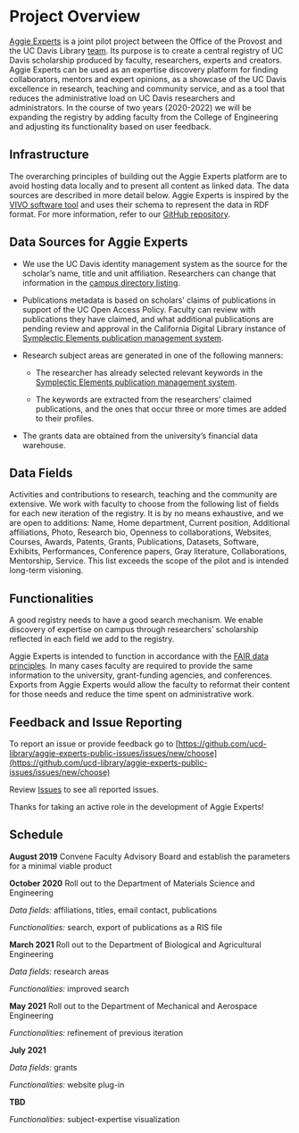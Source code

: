 # Project Overview

[Aggie Experts](https://rc.experts.ucdavis.edu) is a joint pilot project
between the Office of the Provost and the UC Davis Library
[team](team.md). Its
purpose is to create a central registry of UC Davis scholarship produced by
faculty, researchers, experts and creators. Aggie Experts can be used as an
expertise discovery platform for finding collaborators, mentors and expert
opinions, as a showcase of the UC Davis excellence in research, teaching and
community service, and as a tool that reduces the administrative load on UC
Davis researchers and administrators. In the course of two years (2020-2022) we
will be expanding the registry by adding faculty from the College of Engineering
and adjusting its functionality based on user feedback.

## Infrastructure

The overarching principles of building out the Aggie Experts platform are to
avoid hosting data locally and to present all content as linked data. The data
sources are described in more detail below. Aggie Experts is inspired by the
[VIVO software tool](https://duraspace.org/vivo/about/) and uses their schema to
represent the data in RDF format. For more information, refer to our [GitHub
repository](https://github.com/ucd-library/rp-ucd-deployment).

## Data Sources for Aggie Experts

* We use the UC Davis identity management system as the source for the scholar’s
  name, title and unit affiliation. Researchers can change that information in
  the [campus directory listing](https://org.ucdavis.edu/odr).

* Publications metadata is based on scholars’ claims of publications in support
  of the UC Open Access Policy. Faculty can review with publications they have
  claimed, and what additional publications are pending review and approval in
  the California Digital Library instance of [Symplectic Elements publication
  management system](https://oapolicy.universityofcalifornia.edu/).

* Research subject areas are generated in one of the following manners:

  * The researcher has already selected relevant keywords in the [Symplectic
  Elements publication management
  system](https://oapolicy.universityofcalifornia.edu/).

  * The keywords are extracted from the researchers’ claimed publications, and the
  ones that occur three or more times are added to their profiles.
 
* The grants data are obtained from the university’s financial data warehouse.

## Data Fields

Activities and contributions to research, teaching and the community are
extensive. We work with faculty to choose from the following list of fields for
each new iteration of the registry. It is by no means exhaustive, and we are
open to additions: Name, Home department, Current position, Additional
affiliations, Photo, Research bio, Openness to collaborations, Websites,
Courses, Awards, Patents, Grants, Publications, Datasets, Software, Exhibits,
Performances, Conference papers, Gray literature, Collaborations, Mentorship,
Service. This list exceeds the scope of the pilot and is intended long-term
visioning.

## Functionalities

A good registry needs to have a good search mechanism. We enable discovery of
expertise on campus through researchers’ scholarship reflected in each field we
add to the registry.

Aggie Experts is intended to function in accordance with the [FAIR data
principles](https://www.force11.org/fairprinciples). In many cases faculty are
required to provide the same information to the university, grant-funding
agencies, and conferences. Exports from Aggie Experts would allow the faculty to
reformat their content for those needs and reduce the time spent on
administrative work.

## Feedback and Issue Reporting

To report an issue or provide feedback go to
[https://github.com/ucd-library/aggie-experts-public-issues/issues/new/choose](https://github.com/ucd-library/aggie-experts-public-issues/issues/new/choose)

Review
[Issues](https://github.com/ucd-library/aggie-experts-public-issues/issues) to
see all reported issues.

Thanks for taking an active role in the development of Aggie Experts!

## Schedule

**August 2019** Convene Faculty Advisory Board and establish the parameters for
a minimal viable product

**October 2020** Roll out to the Department of Materials Science and Engineering

*Data fields:* affiliations, titles, email contact, publications

*Functionalities:* search, export of publications as a RIS file

**March 2021** Roll out to the Department of Biological and Agricultural
Engineering

*Data fields:* research areas

*Functionalities:* improved search

**May 2021** Roll out to the Department of Mechanical and Aerospace Engineering

*Functionalities:* refinement of previous iteration

**July 2021**

*Data fields:* grants

*Functionalities:* website plug-in

**TBD**

*Functionalities:* subject-expertise visualization
